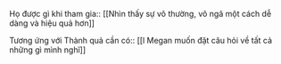 Họ được gì khi tham gia:: [[Nhìn thấy sự vô thường, vô ngã một cách dễ dàng và hiệu quả hơn]]

Tương ứng với Thành quả cần có:: [[l Megan muốn đặt câu hỏi về tất cả những gì mình nghĩ]]